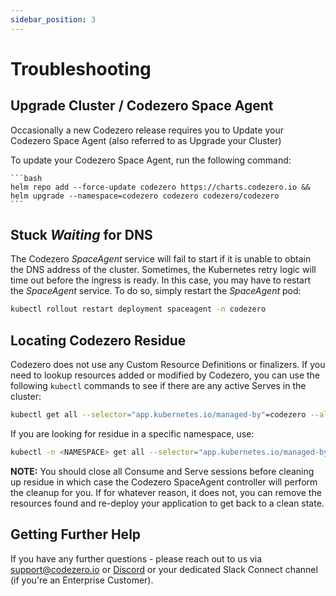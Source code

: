 ```yaml
---
sidebar_position: 3
---
```


# Troubleshooting

## Upgrade Cluster / Codezero Space Agent

Occasionally a new Codezero release requires you to Update your Codezero Space Agent (also referred to as Upgrade your Cluster)

To update your Codezero Space Agent, run the following command:

    ```bash
    helm repo add --force-update codezero https://charts.codezero.io && helm upgrade --namespace=codezero codezero codezero/codezero
    ```

## Stuck _Waiting_ for DNS

The Codezero _SpaceAgent_ service will fail to start if it is unable to obtain the DNS address of the cluster. Sometimes, the Kubernetes retry logic will time out before the ingress is ready. In this case, you may have to restart the _SpaceAgent_ service. To do so, simply restart the _SpaceAgent_ pod:

```bash
kubectl rollout restart deployment spaceagent -n codezero
```

## Locating Codezero Residue

Codezero does not use any Custom Resource Definitions or finalizers. If you need to lookup resources added or modified by Codezero, you can use the following `kubectl` commands to see if there are any active Serves in the cluster:

```bash
kubectl get all --selector="app.kubernetes.io/managed-by"=codezero --all-namespaces
```

If you are looking for residue in a specific namespace, use:

```bash
kubectl -n <NAMESPACE> get all --selector="app.kubernetes.io/managed-by"=codezero
```

**NOTE:** You should close all Consume and Serve sessions before cleaning up residue in which case the Codezero SpaceAgent controller will perform the cleanup for you. If for whatever reason, it does not, you can remove the resources found and re-deploy your application to get back to a clean state.

## Getting Further Help

If you have any further questions - please reach out to us via [support@codezero.io](mailto:support@codezero.io) or [Discord](https://discord.gg/wx3JkVjTPy) or your dedicated Slack Connect channel (if you're an Enterprise Customer).
